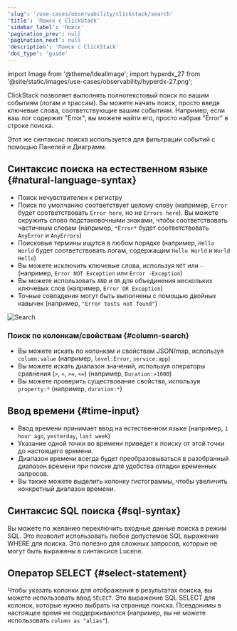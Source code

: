 ```yaml
---
'slug': '/use-cases/observability/clickstack/search'
'title': 'Поиск с ClickStack'
'sidebar_label': 'Поиск'
'pagination_prev': null
'pagination_next': null
'description': 'Поиск с ClickStack'
'doc_type': 'guide'
---
```

import Image from '@theme/IdealImage';
import hyperdx_27 from '@site/static/images/use-cases/observability/hyperdx-27.png';

ClickStack позволяет выполнять полнотекстовый поиск по вашим событиям (логам и трассам). Вы можете начать поиск, просто введя ключевые слова, соответствующие вашим событиям. Например, если ваш лог содержит "Error", вы можете найти его, просто набрав "Error" в строке поиска.

Этот же синтаксис поиска используется для фильтрации событий с помощью Панелей и Диаграмм.

## Синтаксис поиска на естественном языке {#natural-language-syntax}

- Поиск нечувствителен к регистру
- Поиск по умолчанию соответствует целому слову (например, `Error` будет соответствовать `Error here`, но не `Errors here`). Вы можете окружить слово подстановочными знаками, чтобы соответствовать частичным словам (например, `*Error*` будет соответствовать `AnyError` и `AnyErrors`)
- Поисковые термины ищутся в любом порядке (например, `Hello World` будет соответствовать логам, содержащим `Hello World` и `World Hello`)
- Вы можете исключить ключевые слова, используя `NOT` или `-` (например, `Error NOT Exception` или `Error -Exception`)
- Вы можете использовать `AND` и `OR` для объединения нескольких ключевых слов (например, `Error OR Exception`)
- Точные совпадения могут быть выполнены с помощью двойных кавычек (например, `"Error tests not found"`)

<Image img={hyperdx_27} alt="Search" size="md"/>

### Поиск по колонкам/свойствам {#column-search}

- Вы можете искать по колонкам и свойствам JSON/map, используя `column:value` (например, `level:Error`, `service:app`)
- Вы можете искать диапазон значений, используя операторы сравнения (`>`, `<`, `>=`, `<=`) (например, `Duration:>1000`)
- Вы можете проверить существование свойства, используя `property:*` (например, `duration:*`)

## Ввод времени {#time-input}

- Ввод времени принимает ввод на естественном языке (например, `1 hour ago`, `yesterday`, `last week`)
- Указание одной точки во времени приведет к поиску от этой точки до настоящего времени.
- Диапазон времени всегда будет преобразовываться в разобранный диапазон времени при поиске для удобства отладки временных запросов.
- Вы также можете выделить колонку гистограммы, чтобы увеличить конкретный диапазон времени.

## Синтаксис SQL поиска {#sql-syntax}

Вы можете по желанию переключить входные данные поиска в режим SQL. Это позволит использовать любое допустимое SQL выражение WHERE для поиска. Это полезно для сложных запросов, которые не могут быть выражены в синтаксисе Lucene.

## Оператор SELECT {#select-statement}

Чтобы указать колонки для отображения в результатах поиска, вы можете использовать ввод `SELECT`. Это выражение SQL SELECT для колонок, которые нужно выбрать на странице поиска. Псевдонимы в настоящее время не поддерживаются (например, вы не можете использовать `column as "alias"`).